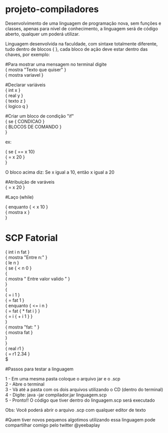 # projeto-compiladores
Desenvolvimento de uma linguagem de programação nova, sem funções e classes, apenas para nível de conhecimento, a linguagem será de código aberto, qualquer um poderá utilizar.

Linguagem desenvolvida na faculdade, com sintaxe totalmente diferente, tudo dentro de blocos { }, cada bloco de ação deve estar dentro das chaves, por exemplo: 

#Para mostrar uma mensagem no terminal digite <br />
{ mostra "Texto que quiser" } <br />
{ mostra variavel } <br />

#Declarar variáveis  <br />
{ int x } <br />
{ real y } <br />
{ texto z } <br />
{ logico q } <br />

#Criar um bloco de condição "if" <br />
{ se { CONDICAO }  <br />
  { BLOCOS DE COMANDO } <br />
} <br />

ex:  <br />

{ se { == x 10} <br />
  { = x 20 } <br />
} <br />

O bloco acima diz: Se x igual a 10, então x igual a 20 <br />

#Atribuíção de varáveis <br />
{ = x 20 } <br />

#Laço (while) <br />

{ enquanto { < x 10 } <br />
  { mostra x } <br />
} <br />

# SCP Fatorial

{ int i n fat } <br />
{ mostra "Entre n:" } <br />
{ le n } <br />
{ se { < n 0 }<br />
  { <br />
    { mostra " Entre valor valido " }<br />
  }<br />
  {<br />
    { = i 1 }<br />
    { = fat 1 }<br />
    { enquanto { <= i n }<br />
      { = fat { * fat i } }<br />
      { = i { + i 1 } }<br />
    }<br />
    { mostra "fat: " }<br />
    { mostra fat }<br />
  }<br />
}<br />
{ real r1 }<br />
{ = r1 2.34 }<br />
$

#Passos para testar a linguagem

1 - Em uma mesma pasta coloque o arquivo jar e o .scp <br />
2 - Abre o terminal <br />
3 - Vá até a pasta com os dois arquivos utilizando o CD (dentro do terminal) <br />
4 - Digite: java -jar compilador.jar linguagem.scp <br />
5 - Pronto!! O código que tiver dentro do linguagem.scp será executado <br />

Obs: Você poderá abrir o arquivo .scp com qualquer editor de texto

#Quem tiver novos pequenos algotimos utilizando essa linguagem pode compartilhar comigo pelo twitter @yeebaplay
